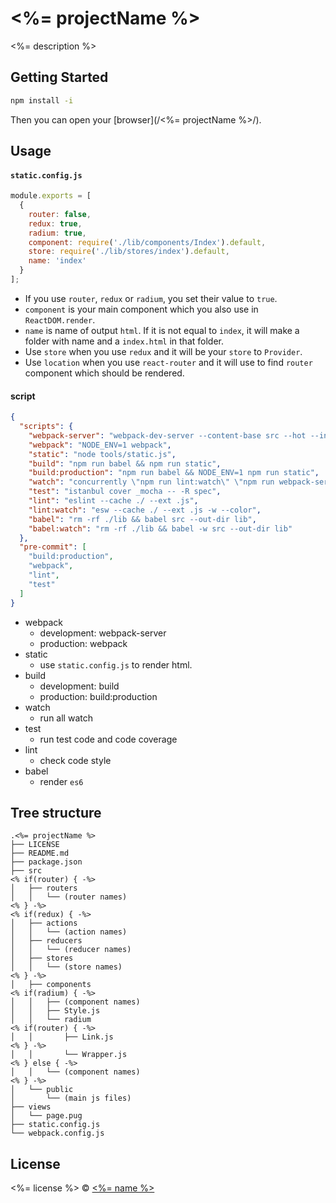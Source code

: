 # <%= projectName %>

<%= description %>

## Getting Started

```sh
npm install -i
```

Then you can open your [browser](/<%= projectName %>/).

## Usage

#### `static.config.js`

```js
module.exports = [
  {
    router: false,
    redux: true,
    radium: true,
    component: require('./lib/components/Index').default,
    store: require('./lib/stores/index').default,
    name: 'index'
  }
];
```

- If you use `router`, `redux` or `radium`, you set their value to `true`.
- `component` is your main component which you also use in `ReactDOM.render`.
- `name` is name of output `html`. If it is not equal to `index`, it will make a folder with name and a `index.html` in that folder.
- Use `store` when you use `redux` and it will be your `store` to `Provider`.
- Use `location` when you use `react-router` and it will use to find `router` component which should be rendered.

#### script

```json
{
  "scripts": {
    "webpack-server": "webpack-dev-server --content-base src --hot --inline",
    "webpack": "NODE_ENV=1 webpack",
    "static": "node tools/static.js",
    "build": "npm run babel && npm run static",
    "build:production": "npm run babel && NODE_ENV=1 npm run static",
    "watch": "concurrently \"npm run lint:watch\" \"npm run webpack-server\"",
    "test": "istanbul cover _mocha -- -R spec",
    "lint": "eslint --cache ./ --ext .js",
    "lint:watch": "esw --cache ./ --ext .js -w --color",
    "babel": "rm -rf ./lib && babel src --out-dir lib",
    "babel:watch": "rm -rf ./lib && babel -w src --out-dir lib"
  },
  "pre-commit": [
    "build:production",
    "webpack",
    "lint",
    "test"
  ]
}
```
- webpack
  - development: webpack-server
  - production: webpack
- static
  - use `static.config.js` to render html.
- build
  - development: build
  - production: build:production
- watch
  - run all watch
- test
  - run test code and code coverage
- lint
  - check code style
- babel
  - render `es6`

## Tree structure

```
.<%= projectName %>
├── LICENSE
├── README.md
├── package.json
├── src
<% if(router) { -%>
│   ├── routers
│   │   └── (router names)
<% } -%>
<% if(redux) { -%>
│   ├── actions
│   │   └── (action names)
│   ├── reducers
│   │   └── (reducer names)
│   ├── stores
│   │   └── (store names)
<% } -%>
│   ├── components
<% if(radium) { -%>
│   │   ├── (component names)
│   │   ├── Style.js
│   │   └── radium
<% if(router) { -%>
│   │       ├── Link.js
<% } -%>
│   │       └── Wrapper.js
<% } else { -%>
│   │   └── (component names)
<% } -%>
│   └── public
│       └── (main js files)
├── views
│   └── page.pug
├── static.config.js
└── webpack.config.js
```

## License
<%= license %> © [<%= name %>](<%= url %>)
